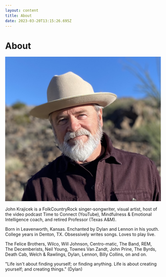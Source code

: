 ```yaml
---
layout: content
title: About
date: 2023-03-20T13:15:26.695Z
---
```

# About

![](../../images/uploads/img_2555-copy.jpg)

J﻿ohn Krajicek is a FolkCountryRock singer-songwriter, visual artist, host of the video podcast Time to Connect (YouTube), Mindfulness & Emotional Intelligence coach, and retired Professor (Texas A&M).

B﻿orn in Leavenworth, Kansas. Enchanted by Dylan and Lennon in his youth. College years in Denton, TX. Obsessively writes songs. Loves to play live.

The Felice Brothers, Wilco, Will Johnson, Centro-matic, The Band, REM, The Decemberists, Neil Young, Townes Van Zandt, John Prine, The Byrds, Death Cab, Welch & Rawlings, Dylan, Lennon, Billy Collins, on and on.

"Life isn't about finding yourself; or finding anything. Life is about creating yourself; and creating things." (Dylan)